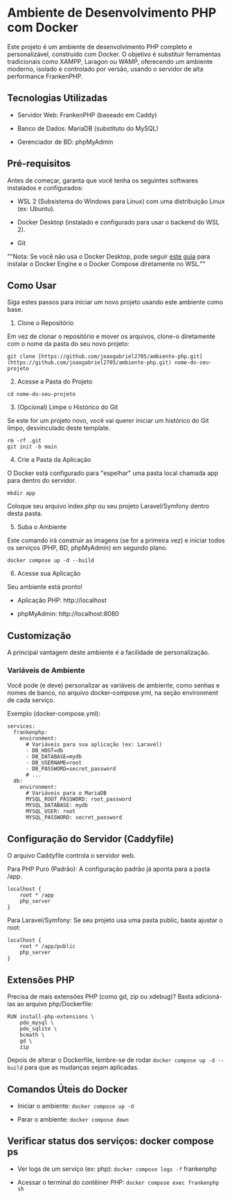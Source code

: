 # Ambiente de Desenvolvimento PHP com Docker

Este projeto é um ambiente de desenvolvimento PHP completo e personalizável, construído com Docker. O objetivo é substituir ferramentas tradicionais como XAMPP, Laragon ou WAMP, oferecendo um ambiente moderno, isolado e controlado por versão, usando o servidor de alta performance FrankenPHP.

## Tecnologias Utilizadas

- Servidor Web: FrankenPHP (baseado em Caddy)

- Banco de Dados: MariaDB (substituto do MySQL)

- Gerenciador de BD: phpMyAdmin

## Pré-requisitos

Antes de começar, garanta que você tenha os seguintes softwares instalados e configurados:

- WSL 2 (Subsistema do Windows para Linux) com uma distribuição Linux (ex: Ubuntu).

- Docker Desktop (instalado e configurado para usar o backend do WSL 2).

- Git

""Nota: Se você não usa o Docker Desktop, pode seguir <a href="https://daniel.es/blog/how-to-install-docker-in-wsl-without-docker-desktop/">este guia</a> para instalar o Docker Engine e o Docker Compose diretamente no WSL.""

## Como Usar

Siga estes passos para iniciar um novo projeto usando este ambiente como base.

1. Clone o Repositório

Em vez de clonar o repositório e mover os arquivos, clone-o diretamente com o nome da pasta do seu novo projeto:

```
git clone [https://github.com/joaogabriel2705/ambiente-php.git](https://github.com/joaogabriel2705/ambiente-php.git) nome-do-seu-projeto
```

2. Acesse a Pasta do Projeto

```
cd nome-do-seu-projeto
```

3. (Opcional) Limpe o Histórico do Git

Se este for um projeto novo, você vai querer iniciar um histórico do Git limpo, desvinculado deste template.

```
rm -rf .git
git init -b main
```


4. Crie a Pasta da Aplicação

O Docker está configurado para "espelhar" uma pasta local chamada app para dentro do servidor.

```
mkdir app
```

Coloque seu arquivo index.php ou seu projeto Laravel/Symfony dentro desta pasta.

5. Suba o Ambiente

Este comando irá construir as imagens (se for a primeira vez) e iniciar todos os serviços (PHP, BD, phpMyAdmin) em segundo plano.

```
docker compose up -d --build
```

6. Acesse sua Aplicação

Seu ambiente está pronto!

- Aplicação PHP: http://localhost

- phpMyAdmin: http://localhost:8080

## Customização

A principal vantagem deste ambiente é a facilidade de personalização.

### Variáveis de Ambiente

Você pode (e deve) personalizar as variáveis de ambiente, como senhas e nomes de banco, no arquivo docker-compose.yml, na seção environment de cada serviço.

Exemplo (docker-compose.yml):

```
services:
  frankenphp:
    environment:
      # Variáveis para sua aplicação (ex: Laravel)
      - DB_HOST=db
      - DB_DATABASE=mydb
      - DB_USERNAME=root
      - DB_PASSWORD=secret_password
      # ...
  db:
    environment:
      # Variáveis para o MariaDB
      MYSQL_ROOT_PASSWORD: root_password
      MYSQL_DATABASE: mydb
      MYSQL_USER: root
      MYSQL_PASSWORD: secret_password
```

## Configuração do Servidor (Caddyfile)

O arquivo Caddyfile controla o servidor web.

Para PHP Puro (Padrão): A configuração padrão já aponta para a pasta /app.

```
localhost {
    root * /app
    php_server
}
```

Para Laravel/Symfony: Se seu projeto usa uma pasta public, basta ajustar o root:
```
localhost {
    root * /app/public
    php_server
}
```

## Extensões PHP

Precisa de mais extensões PHP (como gd, zip ou xdebug)? Basta adicioná-las ao arquivo php/Dockerfile:

```
RUN install-php-extensions \ 
    pdo_mysql \
    pdo_sqlite \
    bcmath \
    gd \
    zip
```

Depois de alterar o Dockerfile, lembre-se de rodar `docker compose up -d --build` para que as mudanças sejam aplicadas.

## Comandos Úteis do Docker

- Iniciar o ambiente: `docker compose up -d`

- Parar o ambiente: `docker compose down`

## Verificar status dos serviços: docker compose ps

- Ver logs de um serviço (ex: php): `docker compose logs -f` frankenphp

- Acessar o terminal do contêiner PHP: `docker compose exec frankenphp sh`
